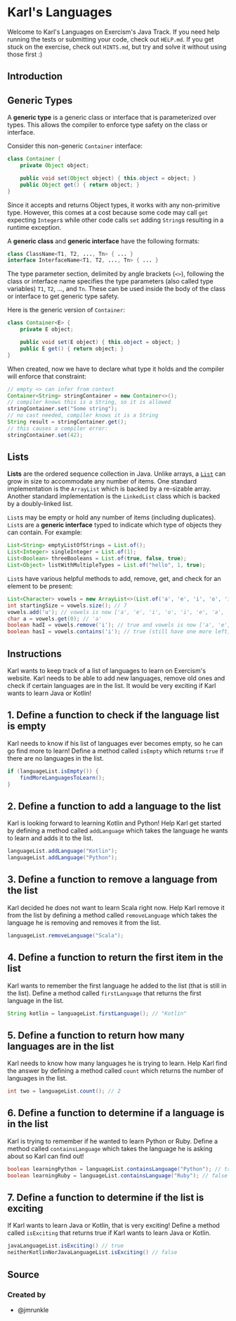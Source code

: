 # Karl's Languages

Welcome to Karl's Languages on Exercism's Java Track.
If you need help running the tests or submitting your code, check out `HELP.md`.
If you get stuck on the exercise, check out `HINTS.md`, but try and solve it without using those first :)

## Introduction

## Generic Types

A **generic type** is a generic class or interface that is parameterized over types.
This allows the compiler to enforce type safety on the class or interface.

Consider this non-generic `Container` interface:

```java
class Container {
    private Object object;

    public void set(Object object) { this.object = object; }
    public Object get() { return object; }
}
```

Since it accepts and returns Object types, it works with any non-primitive type.
However, this comes at a cost because some code may call `get` expecting `Integer`s while other code calls `set` adding `String`s resulting in a runtime exception.

A **generic class** and **generic interface** have the following formats:

```java
class ClassName<T1, T2, ..., Tn> { ... }
interface InterfaceName<T1, T2, ..., Tn> { ... }
```

The type parameter section, delimited by angle brackets (`<>`), following the class or interface name specifies the type parameters (also called type variables) `T1`, `T2`, ..., and `Tn`.
These can be used inside the body of the class or interface to get generic type safety.

Here is the generic version of `Container`:

```java
class Container<E> {
    private E object;

    public void set(E object) { this.object = object; }
    public E get() { return object; }
}
```

When created, now we have to declare what type it holds and the compiler will enforce that constraint:

```java
// empty <> can infer from context
Container<String> stringContainer = new Container<>();
// compiler knows this is a String, so it is allowed
stringContainer.set("Some string");
// no cast needed, compiler knows it is a String
String result = stringContainer.get();
// this causes a compiler error:
stringContainer.set(42);
```

## Lists

**Lists** are the ordered sequence collection in Java.
Unlike arrays, a [`List`](https://docs.oracle.com/en/java/javase/11/docs/api/java.base/java/util/List.html) can grow in size to accommodate any number of items.
One standard implementation is the `ArrayList` which is backed by a re-sizable array.
Another standard implementation is the `LinkedList` class which is backed by a doubly-linked list.

`List`s may be empty or hold any number of items (including duplicates).
`List`s are a **generic interface** typed to indicate which type of objects they can contain.
For example:

```java
List<String> emptyListOfStrings = List.of();
List<Integer> singleInteger = List.of(1);
List<Boolean> threeBooleans = List.of(true, false, true);
List<Object> listWithMultipleTypes = List.of("hello", 1, true);
```

`List`s have various helpful methods to add, remove, get, and check for an element to be present:

```java
List<Character> vowels = new ArrayList<>(List.of('a', 'e', 'i', 'o', 'i', 'e', 'a'));
int startingSize = vowels.size(); // 7
vowels.add('u'); // vowels is now ['a', 'e', 'i', 'o', 'i', 'e', 'a', 'u']
char a = vowels.get(0); // 'a'
boolean hadI = vowels.remove('i'); // true and vowels is now ['a', 'e', 'o', 'i', 'e', 'a', 'u']
boolean hasI = vowels.contains('i'); // true (still have one more left)
```

## Instructions

Karl wants to keep track of a list of languages to learn on Exercism's website.
Karl needs to be able to add new languages, remove old ones and check if certain languages are in the list.
It would be very exciting if Karl wants to learn Java or Kotlin!

## 1. Define a function to check if the language list is empty

Karl needs to know if his list of languages ever becomes empty, so he can go find more to learn!
Define a method called `isEmpty` which returns `true` if there are no languages in the list.

```java
if (languageList.isEmpty()) {
    findMoreLanguagesToLearn();
}
```

## 2. Define a function to add a language to the list

Karl is looking forward to learning Kotlin and Python!
Help Karl get started by defining a method called `addLanguage` which takes the language he wants to learn and adds it to the list.

```java
languageList.addLanguage("Kotlin");
languageList.addLanguage("Python");
```

## 3. Define a function to remove a language from the list

Karl decided he does not want to learn Scala right now.
Help Karl remove it from the list by defining a method called `removeLanguage` which takes the language he is removing and removes it from the list.

```java
languageList.removeLanguage("Scala");
```

## 4. Define a function to return the first item in the list

Karl wants to remember the first language he added to the list (that is still in the list).
Define a method called `firstLanguage` that returns the first language in the list.

```java
String kotlin = languageList.firstLanguage(); // "Kotlin"
```

## 5. Define a function to return how many languages are in the list

Karl needs to know how many languages he is trying to learn.
Help Karl find the answer by defining a method called `count` which returns the number of languages in the list.

```java
int two = languageList.count(); // 2
```

## 6. Define a function to determine if a language is in the list

Karl is trying to remember if he wanted to learn Python or Ruby.
Define a method called `containsLanguage` which takes the language he is asking about so Karl can find out!

```java
boolean learningPython = languageList.containsLanguage("Python"); // true
boolean learningRuby = languageList.containsLanguage("Ruby"); // false
```

## 7. Define a function to determine if the list is exciting

If Karl wants to learn Java or Kotlin, that is very exciting!
Define a method called `isExciting` that returns true if Karl wants to learn Java or Kotlin.

```java
javaLanguageList.isExciting() // true
neitherKotlinNorJavaLanguageList.isExciting() // false
```

## Source

### Created by

- @jmrunkle